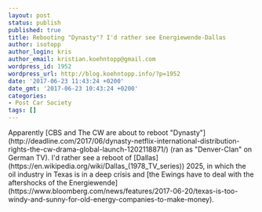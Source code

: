 ```yaml
---
layout: post
status: publish
published: true
title: Rebooting "Dynasty"? I'd rather see Energiewende-Dallas
author: isotopp
author_login: kris
author_email: kristian.koehntopp@gmail.com
wordpress_id: 1952
wordpress_url: http://blog.koehntopp.info/?p=1952
date: '2017-06-23 11:43:24 +0200'
date_gmt: '2017-06-23 10:43:24 +0200'
categories:
- Post Car Society
tags: []
---
```

<p>Apparently [CBS and The CW are about to reboot "Dynasty"](http://deadline.com/2017/06/dynasty-netflix-international-distribution-rights-the-cw-drama-global-launch-1202118871/) (ran as "Denver-Clan" on German TV). I'd rather see a reboot of [Dallas](https://en.wikipedia.org/wiki/Dallas_(1978_TV_series)) 2025, in which the oil industry in Texas is in a deep crisis and [the Ewings have to deal with the aftershocks of the Energiewende](https://www.bloomberg.com/news/features/2017-06-20/texas-is-too-windy-and-sunny-for-old-energy-companies-to-make-money).</p>
